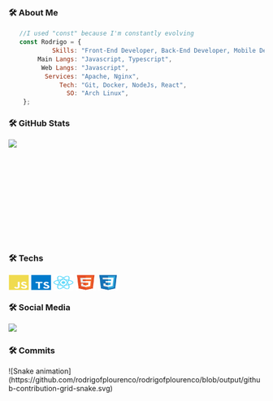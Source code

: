 ### 🛠️ About Me 
 
```js
   //I used "const" because I'm constantly evolving
   const Rodrigo = {
            Skills: "Front-End Developer, Back-End Developer, Mobile Developer",
        Main Langs: "Javascript, Typescript",
         Web Langs: "Javascript",
          Services: "Apache, Nginx",
              Tech: "Git, Docker, NodeJs, React",
                SO: "Arch Linux",
    };
```

 ### 🛠️ GitHub Stats

<div align="center" style="display: flex">
  <img height="200em" src="https://github-readme-stats.vercel.app/api/top-langs/?username=rodrigofplourenco&hide_border=1&theme=dracula&hide=issues&langs_count=5&custom_title=Top%20Languages"/>
</div>
  
### 🛠️ Techs
  
<div style="display: inline_block">
  <img align="center" alt="rodrigofplourenco-Js" height="30" width="40" src="https://raw.githubusercontent.com/devicons/devicon/master/icons/javascript/javascript-plain.svg">
  <img align="center" alt="rodrigofplourenco-Ts" height="30" width="40" src="https://raw.githubusercontent.com/devicons/devicon/master/icons/typescript/typescript-plain.svg">
  <img align="center" alt="rodrigofplourenco-React" height="30" width="40" src="https://raw.githubusercontent.com/devicons/devicon/master/icons/react/react-original.svg">
  <img align="center" alt="rodrigofplourenco-HTML" height="30" width="40" src="https://raw.githubusercontent.com/devicons/devicon/master/icons/html5/html5-original.svg">
  <img align="center" alt="rodrigofplourenco-CSS" height="30" width="40" src="https://raw.githubusercontent.com/devicons/devicon/master/icons/css3/css3-original.svg">
</div>
 
### 🛠️ Social Media
  
<div> 
  <a href = "mailto:rodrigofplourenco2002@gmail.com"><img src="https://img.shields.io/badge/-Gmail-%23333?style=for-the-badge&logo=gmail&logoColor=white" target="_blank"></a>
</div>

### 🛠️ Commits

<div>
 ![Snake animation](https://github.com/rodrigofplourenco/rodrigofplourenco/blob/output/github-contribution-grid-snake.svg) 
</div>
  


